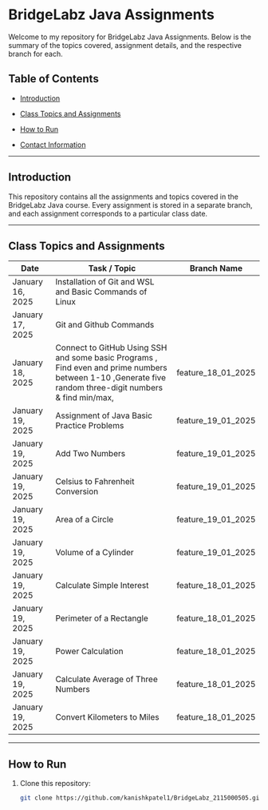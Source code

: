 # BridgeLabz Java Assignments  

Welcome to my repository for BridgeLabz Java Assignments. Below is the summary of the topics covered, assignment details, and the respective branch for each.  

## Table of Contents  

- [Introduction](#introduction)  
- [Class Topics and Assignments](#class-topics-and-assignments)  

- [How to Run](#how-to-run)  
- [Contact Information](#contact-information)  

---

## Introduction  

This repository contains all the assignments and topics covered in the BridgeLabz Java course. Every assignment is stored in a separate branch, and each assignment corresponds to a particular class date.  

---

## Class Topics and Assignments  

| Date         | Task / Topic                                   | Branch Name         |  
|-----------------|--------------------------------------------------|------------------------|  
| January 16, 2025 |  Installation of Git and WSL and Basic Commands of Linux          |   |  
| January 17, 2025 | Git and Github Commands                           |   |   
| January 18, 2025 | Connect to GitHub Using SSH  and some basic Programs ,  Find even and prime numbers between 1-10 ,Generate five random three-digit numbers & find min/max,                    | feature_18_01_2025  |  
| January 19, 2025 | Assignment of Java Basic Practice Problems                            | feature_19_01_2025  |  
| January 19, 2025 | Add Two Numbers                                  | feature_19_01_2025  |  
| January 19, 2025 | Celsius to Fahrenheit Conversion                 | feature_19_01_2025  |  
| January 19, 2025 | Area of a Circle                                 | feature_19_01_2025  |  
| January 19, 2025 | Volume of a Cylinder                             | feature_19_01_2025  |  
| January 19, 2025 | Calculate Simple Interest                        | feature_18_01_2025  |  
| January 19, 2025 | Perimeter of a Rectangle                         | feature_18_01_2025  |  
| January 19, 2025 | Power Calculation                               | feature_18_01_2025  |  
| January 19, 2025 | Calculate Average of Three Numbers              | feature_18_01_2025  |  
| January 19, 2025 | Convert Kilometers to Miles                      | feature_18_01_2025  |  

---


## How to Run  

1. Clone this repository:  
   ```bash
   git clone https://github.com/kanishkpatel1/BridgeLabz_2115000505.git 
